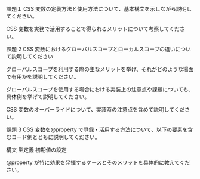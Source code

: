課題１
CSS 変数の定義方法と使用方法について、基本構文を示しながら説明してください。

CSS 変数を実務で活用することで得られるメリットについて考察してください。

課題 2
CSS 変数におけるグローバルスコープとローカルスコープの違いについて説明してください

グローバルスコープを利用する際の主なメリットを挙げ、それがどのような場面で有用かを説明してください。

グローバルスコープを使用する場合における実装上の注意点や課題についても、具体例を挙げて説明してください。

CSS 変数のオーバーライドについて、実装時の注意点を含めて説明してください。

課題 3
CSS 変数を@property で登録・活用する方法について、以下の要素を含むコード例とともに説明してください。

構文
型定義
初期値の設定

@property が特に効果を発揮するケースとそのメリットを具体的に教えてください。
